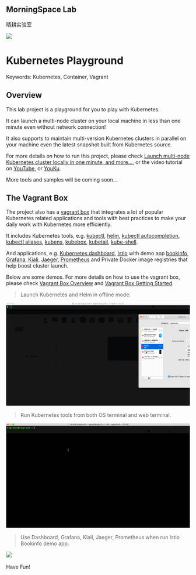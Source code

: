 ## MorningSpace Lab 

晴耕实验室

[![](https://morningspace.github.io/assets/images/banner.jpg)](https://morningspace.github.io)

# Kubernetes Playground

Keywords: Kubernetes, Container, Vagrant

## Overview

This lab project is a playground for you to play with Kubernetes.

It can launch a multi-node cluster on your local machine in less than one minute even without network connection! 

It also supports to maintain multi-version Kubernetes clusters in parallel on your machine even the latest snapshot built from Kubernetes source.

For more details on how to run this project, please check [Launch multi-node Kubernetes cluster locally in one minute, and more...](https://morningspace.github.io/tech/k8s-run/), or the video tutorial on [YouTube](https://www.youtube.com/watch?v=0uVdF3Inv48&list=PLVQM6jLkNkfqHgd0aX7TnjioOiQrqsXIa), or [YouKu](https://v.youku.com/v_show/id_XNDI2Mzk1NDcyMA==.html?f=52221532).

More tools and samples will be coming soon...

## The Vagrant Box

The project also has a [vagrant box](/Vagrantfile) that integrates a lot of popular Kubernetes related applications and tools with best practices to make your daily work with Kubernetes more efficiently.

It includes Kubernetes tools, e.g. [kubectl](https://kubernetes.io/docs/reference/kubectl), [helm](https://helm.sh), [kubectl autocompletion](https://kubernetes.io/docs/tasks/tools/install-kubectl/#optional-kubectl-configurations), [kubectl aliases](https://github.com/ahmetb/kubectl-aliases), [kubens](https://github.com/ahmetb/kubectx), [kubebox](https://github.com/astefanutti/kubebox), [kubetail](https://github.com/johanhaleby/kubetail), [kube-shell](https://github.com/cloudnativelabs/kube-shell).

And applications, e.g. [Kubernetes dashboard](https://github.com/kubernetes/dashboard), [Istio](https://istio.io) with demo app [bookinfo](https://istio.io/docs/examples/bookinfo), [Grafana](https://grafana.com), [Kiali](https://www.kiali.io), [Jaeger](https://www.jaegertracing.io), [Prometheus](https://prometheus.io) and Private Docker image registries that help boost cluster launch.

Below are some demos. For more details on how to use the vagrant box, please check [Vagrant Box Overview](/docs/Vagrant-Box-Overview.md) and [Vagrant Box Getting Started](/docs/Vagrant-Box-Getting-Started.md).

> Launch Kubernetes and Helm in offline mode.

![](/docs/demo-1.gif)

> Run Kubernetes tools from both OS terminal and web terminal.

![](/docs/demo-2.gif)

> Use Dashboard, Grafana, Kiali, Jaeger, Prometheus when run Istio Bookinfo demo app.

![](/docs/demo-3.gif)

Have Fun!
